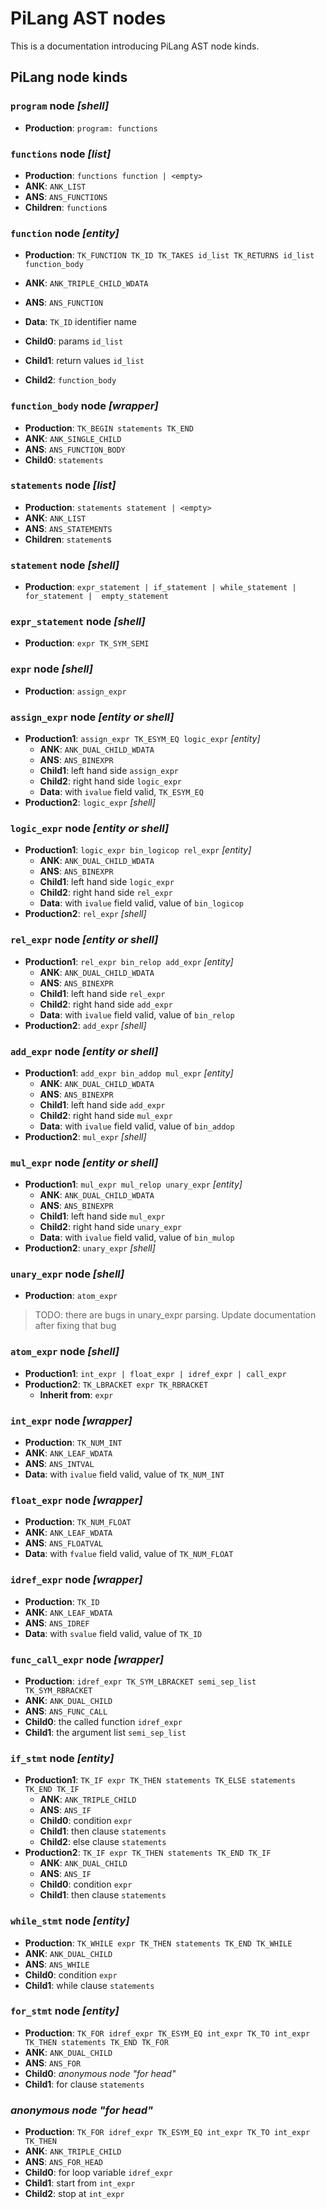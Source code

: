 # PiLang AST nodes
This is a documentation introducing PiLang AST node kinds.

## PiLang node kinds

### `program` node _[shell]_
* __Production__: `program: functions` <br/>

### `functions` node _[list]_
* __Production__: `functions function | <empty>` 
* __ANK__: `ANK_LIST` 
* __ANS__: `ANS_FUNCTIONS` 
* __Children__: `function`s 

### `function` node _[entity]_
* __Production__: 
`TK_FUNCTION TK_ID TK_TAKES id_list TK_RETURNS id_list function_body`

* __ANK__: `ANK_TRIPLE_CHILD_WDATA` 
* __ANS__: `ANS_FUNCTION` 
* __Data__: `TK_ID` identifier name 
* __Child0__: params `id_list` 
* __Child1__: return values `id_list` 
* __Child2__: `function_body` 

### `function_body` node _[wrapper]_
* __Production__: `TK_BEGIN statements TK_END` 
* __ANK__: `ANK_SINGLE_CHILD` 
* __ANS__: `ANS_FUNCTION_BODY` 
* __Child0__: `statements` 

### `statements` node _[list]_
* __Production__: `statements statement | <empty>` 
* __ANK__: `ANK_LIST` 
* __ANS__: `ANS_STATEMENTS` 
* __Children__: `statement`s 

### `statement` node _[shell]_
* __Production__: 
`expr_statement | if_statement | while_statement | for_statement | 
empty_statement` 

### `expr_statement` node _[shell]_
* __Production__: `expr TK_SYM_SEMI` 

### `expr` node _[shell]_
* __Production__: `assign_expr`

### `assign_expr` node _[entity or shell]_
* __Production1__: `assign_expr TK_ESYM_EQ logic_expr` _[entity]_ 
  - __ANK__: `ANK_DUAL_CHILD_WDATA` 
  - __ANS__: `ANS_BINEXPR`
  - __Child1__: left hand side `assign_expr`
  - __Child2__: right hand side `logic_expr`
  - __Data__: with `ivalue` field valid, `TK_ESYM_EQ`
* __Production2__: `logic_expr` _[shell]_

### `logic_expr` node _[entity or shell]_
* __Production1__: `logic_expr bin_logicop rel_expr` _[entity]_
  - __ANK__: `ANK_DUAL_CHILD_WDATA`
  - __ANS__: `ANS_BINEXPR`
  - __Child1__: left hand side `logic_expr`
  - __Child2__: right hand side `rel_expr`
  - __Data__: with `ivalue` field valid, value of `bin_logicop`
* __Production2__: `rel_expr` _[shell]_

### `rel_expr` node _[entity or shell]_
* __Production1__: `rel_expr bin_relop add_expr` _[entity]_
  - __ANK__: `ANK_DUAL_CHILD_WDATA`
  - __ANS__: `ANS_BINEXPR`
  - __Child1__: left hand side `rel_expr`
  - __Child2__: right hand side `add_expr`
  - __Data__: with `ivalue` field valid, value of `bin_relop`
* __Production2__: `add_expr` _[shell]_

### `add_expr` node _[entity or shell]_
* __Production1__: `add_expr bin_addop mul_expr` _[entity]_
  - __ANK__: `ANK_DUAL_CHILD_WDATA`
  - __ANS__: `ANS_BINEXPR`
  - __Child1__: left hand side `add_expr`
  - __Child2__: right hand side `mul_expr`
  - __Data__: with `ivalue` field valid, value of `bin_addop`
* __Production2__: `mul_expr` _[shell]_

### `mul_expr` node _[entity or shell]_
* __Production1__: `mul_expr mul_relop unary_expr` _[entity]_
  - __ANK__: `ANK_DUAL_CHILD_WDATA`
  - __ANS__: `ANS_BINEXPR`
  - __Child1__: left hand side `mul_expr`
  - __Child2__: right hand side `unary_expr`
  - __Data__: with `ivalue` field valid, value of `bin_mulop`
* __Production2__: `unary_expr` _[shell]_

### `unary_expr` node _[shell]_
* __Production__: `atom_expr`
> TODO: there are bugs in unary_expr parsing. Update documentation after
fixing that bug


### `atom_expr` node _[shell]_
* __Production1__: `int_expr | float_expr | idref_expr | call_expr`
* __Production2__: `TK_LBRACKET expr TK_RBRACKET`
  - __Inherit from__: `expr`
  
### `int_expr` node _[wrapper]_
* __Production__: `TK_NUM_INT`
* __ANK__: `ANK_LEAF_WDATA`
* __ANS__: `ANS_INTVAL`
* __Data__: with `ivalue` field valid, value of `TK_NUM_INT`

### `float_expr` node _[wrapper]_
* __Production__: `TK_NUM_FLOAT`
* __ANK__: `ANK_LEAF_WDATA`
* __ANS__: `ANS_FLOATVAL`
* __Data__: with `fvalue` field valid, value of `TK_NUM_FLOAT`

### `idref_expr` node _[wrapper]_
* __Production__: `TK_ID`
* __ANK__: `ANK_LEAF_WDATA`
* __ANS__: `ANS_IDREF`
* __Data__: with `svalue` field valid, value of `TK_ID`

### `func_call_expr` node _[wrapper]_
* __Production__:
`idref_expr TK_SYM_LBRACKET semi_sep_list TK_SYM_RBRACKET`
* __ANK__: `ANK_DUAL_CHILD`
* __ANS__: `ANS_FUNC_CALL`
* __Child0__: the called function `idref_expr`
* __Child1__: the argument list `semi_sep_list`

### `if_stmt` node _[entity]_
* __Production1__: 
`TK_IF expr TK_THEN statements TK_ELSE statements TK_END TK_IF`
  - __ANK__: `ANK_TRIPLE_CHILD`
  - __ANS__: `ANS_IF`
  - __Child0__: condition `expr`
  - __Child1__: then clause `statements`
  - __Child2__: else clause `statements`
* __Production2__:
`TK_IF expr TK_THEN statements TK_END TK_IF`
  - __ANK__: `ANK_DUAL_CHILD`
  - __ANS__: `ANS_IF`
  - __Child0__: condition `expr`
  - __Child1__: then clause `statements`

### `while_stmt` node _[entity]_
* __Production__:  `TK_WHILE expr TK_THEN statements TK_END TK_WHILE`
* __ANK__: `ANK_DUAL_CHILD`
* __ANS__: `ANS_WHILE`
* __Child0__: condition `expr`
* __Child1__: while clause `statements`

### `for_stmt` node _[entity]_
* __Production__: 
`TK_FOR idref_expr TK_ESYM_EQ int_expr TK_TO int_expr TK_THEN
 statements TK_END TK_FOR`
* __ANK__: `ANK_DUAL_CHILD`
* __ANS__: `ANS_FOR`
* __Child0__: _anonymous node "for head"_
* __Child1__: for clause `statements`

### _anonymous node "for head"_
* __Production__: 
`TK_FOR idref_expr TK_ESYM_EQ int_expr TK_TO int_expr TK_THEN`
* __ANK__: `ANK_TRIPLE_CHILD`
* __ANS__: `ANS_FOR_HEAD`
* __Child0__: for loop variable `idref_expr`
* __Child1__: start from `int_expr`
* __Child2__: stop at `int_expr`
